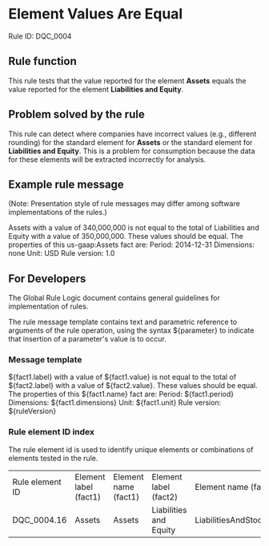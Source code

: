 # Element Values Are Equal  
Rule ID: DQC_0004

## Rule function

This rule tests that the value reported for the element **Assets** equals the value reported for the element **Liabilities and Equity**. 

## Problem solved by the rule

This rule can detect where companies have incorrect values (e.g., different rounding) for the standard element for **Assets** or the standard element for **Liabilities and Equity**. This is a problem for consumption because the data for these elements will be extracted incorrectly for analysis.  

## Example rule message 
(Note: Presentation style of rule messages may differ among software implementations of the rules.) 

Assets with a value of 340,000,000 is not equal to the total of Liabilities and Equity with a value of 350,000,000.  These values should be equal. 
The properties of this us-gaap:Assets fact are:
Period: 2014-12-31
Dimensions: none
Unit: USD
Rule version: 1.0

## For Developers

The Global Rule Logic document contains general guidelines for implementation of rules.

The rule message template contains text and parametric reference to arguments of the rule operation, using the syntax ${parameter} to indicate that insertion of a parameter's value is to occur.  

### Message template

${fact1.label} with a value of ${fact1.value} is not equal to the total of ${fact2.label} with a value of ${fact2.value}.  These values should be equal. 
The properties of this ${fact1.name} fact are:
Period: ${fact1.period}
Dimensions: ${fact1.dimensions}
Unit: ${fact1.unit}
Rule version: ${ruleVersion}        

### Rule element ID index

The rule element id is used to identify unique elements or combinations of elements tested in the rule. 

<table>
  <tr>
    <td>Rule element ID</td>
    <td>Element label (fact1)</td>
    <td>Element name (fact1)</td>
    <td>Element label (fact2)</td>
    <td>Element name (fact2)</td>
  </tr>
  <tr>
    <td>DQC_0004.16</td>
    <td>Assets</td>
    <td>Assets</td>
    <td>Liabilities and Equity</td>
    <td>LiabilitiesAndStockholdersEquity
</td>
  </tr>
</table>



